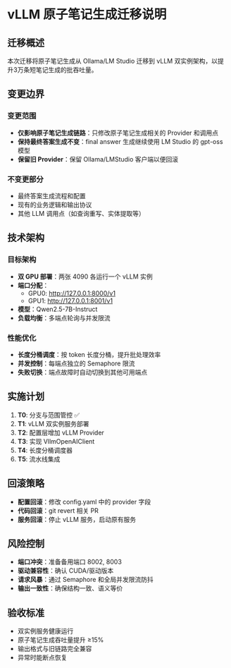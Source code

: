 # vLLM 原子笔记生成迁移说明

## 迁移概述

本次迁移将原子笔记生成从 Ollama/LM Studio 迁移到 vLLM 双实例架构，以提升3万条短笔记生成的批吞吐量。

## 变更边界

### 变更范围
- **仅影响原子笔记生成链路**：只修改原子笔记生成相关的 Provider 和调用点
- **保持最终答案生成不变**：final answer 生成继续使用 LM Studio 的 gpt-oss 模型
- **保留旧 Provider**：保留 Ollama/LMStudio 客户端以便回滚

### 不变更部分
- 最终答案生成流程和配置
- 现有的业务逻辑和输出协议
- 其他 LLM 调用点（如查询重写、实体提取等）

## 技术架构

### 目标架构
- **双 GPU 部署**：两张 4090 各运行一个 vLLM 实例
- **端口分配**：
  - GPU0: http://127.0.0.1:8000/v1
  - GPU1: http://127.0.0.1:8001/v1
- **模型**：Qwen2.5-7B-Instruct
- **负载均衡**：多端点轮询与并发限流

### 性能优化
- **长度分桶调度**：按 token 长度分桶，提升批处理效率
- **并发控制**：每端点独立的 Semaphore 限流
- **失败切换**：端点故障时自动切换到其他可用端点

## 实施计划

1. **T0**: 分支与范围管控 ✅
2. **T1**: vLLM 双实例服务部署
3. **T2**: 配置层增加 vLLM Provider
4. **T3**: 实现 VllmOpenAIClient
5. **T4**: 长度分桶调度器
6. **T5**: 流水线集成

## 回滚策略

- **配置回滚**：修改 config.yaml 中的 provider 字段
- **代码回滚**：git revert 相关 PR
- **服务回滚**：停止 vLLM 服务，启动原有服务

## 风险控制

- **端口冲突**：准备备用端口 8002, 8003
- **驱动兼容性**：确认 CUDA/驱动版本
- **请求风暴**：通过 Semaphore 和全局并发限流防抖
- **输出一致性**：确保结构一致、语义等价

## 验收标准

- 双实例服务健康运行
- 原子笔记生成吞吐量提升 ≥15%
- 输出格式与旧链路完全兼容
- 异常时能断点恢复
